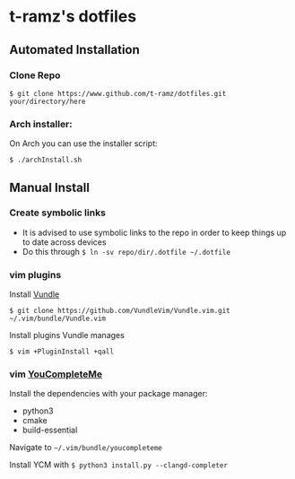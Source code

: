 # t-ramz's dotfiles
## Automated Installation
### Clone Repo
```
$ git clone https://www.github.com/t-ramz/dotfiles.git your/directory/here
```
### Arch installer:
On Arch you can use the installer script:
```
$ ./archInstall.sh
```
## Manual Install
### Create symbolic links
- It is advised to use symbolic links to the repo in order to keep things up to date across devices
- Do this through ```$ ln -sv repo/dir/.dotfile ~/.dotfile```
### vim plugins
Install [Vundle](https://github.com/VundleVim/Vundle.vim)
```
$ git clone https://github.com/VundleVim/Vundle.vim.git ~/.vim/bundle/Vundle.vim
```
Install plugins Vundle manages
```
$ vim +PluginInstall +qall
```
### vim [YouCompleteMe](https://github.com/ycm-core/YouCompleteMe)
Install the dependencies with your package manager:
- python3
- cmake
- build-essential

Navigate to ```~/.vim/bundle/youcompleteme```

Install YCM with ```$ python3 install.py --clangd-completer```
